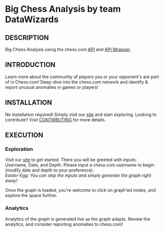 # Big Chess Analysis by team DataWizards

## DESCRIPTION

Big Chess Analysis using the chess.com [API](https://chesscom.readthedocs.io/en/latest/) and [API Wrapper](https://github.com/sarartur/chess.com).

## INTRODUCTION

Learn more about the community of players you or your opponent's are part of in Chess.com! Deep-dive into the chess.com network and identify & report unusual anomalies in games or players!

## INSTALLATION

No installation required! Simply visit our [site](https://cse6242-439117.wl.r.appspot.com) and start exploring.
Looking to contribute? Visit [CONTRIBUTING](CONTRIBUTING.md) for more details.

## EXECUTION

### Exploration

Visit our [site](https://cse6242-439117.wl.r.appspot.com) to get started. There you will be greeted with inputs: Username, Date, and Depth. Please input a chess.com username to begin (modify date and depth to your preference).  
_Easter-Egg: You can skip the inputs and simply generate the graph right away!_

Once the graph is loaded, you're welcome to click on graph'ed nodes, and explore the space further.

### Analytics

Analytics of the graph is generated live as the graph adapts. Review the analytics, and consider reporting anomalies to chess.com!
